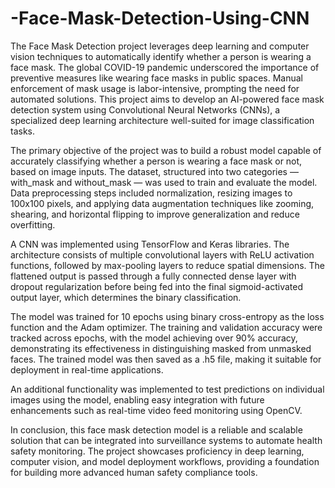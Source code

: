 # -Face-Mask-Detection-Using-CNN
 The Face Mask Detection project leverages deep learning and computer vision techniques to automatically identify whether a person is wearing a face mask. 
The global COVID-19 pandemic underscored the importance of preventive measures like wearing face masks in public spaces. Manual enforcement of mask usage is labor-intensive, prompting the need for automated solutions. This project aims to develop an AI-powered face mask detection system using Convolutional Neural Networks (CNNs), a specialized deep learning architecture well-suited for image classification tasks.

The primary objective of the project was to build a robust model capable of accurately classifying whether a person is wearing a face mask or not, based on image inputs. The dataset, structured into two categories — with_mask and without_mask — was used to train and evaluate the model. Data preprocessing steps included normalization, resizing images to 100x100 pixels, and applying data augmentation techniques like zooming, shearing, and horizontal flipping to improve generalization and reduce overfitting.

A CNN was implemented using TensorFlow and Keras libraries. The architecture consists of multiple convolutional layers with ReLU activation functions, followed by max-pooling layers to reduce spatial dimensions. The flattened output is passed through a fully connected dense layer with dropout regularization before being fed into the final sigmoid-activated output layer, which determines the binary classification.

The model was trained for 10 epochs using binary cross-entropy as the loss function and the Adam optimizer. The training and validation accuracy were tracked across epochs, with the model achieving over 90% accuracy, demonstrating its effectiveness in distinguishing masked from unmasked faces. The trained model was then saved as a .h5 file, making it suitable for deployment in real-time applications.

An additional functionality was implemented to test predictions on individual images using the model, enabling easy integration with future enhancements such as real-time video feed monitoring using OpenCV.

In conclusion, this face mask detection model is a reliable and scalable solution that can be integrated into surveillance systems to automate health safety monitoring. The project showcases proficiency in deep learning, computer vision, and model deployment workflows, providing a foundation for building more advanced human safety compliance tools.
